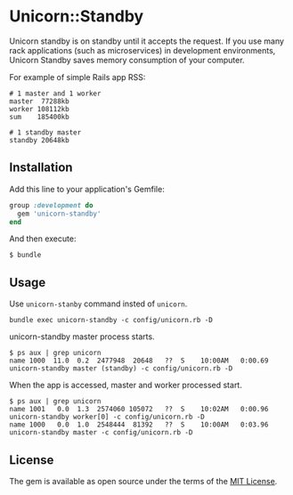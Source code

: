 # Unicorn::Standby

Unicorn standby is on standby until it accepts the request.
If you use many rack applications (such as microservices) in development environments, Unicorn Standby saves memory consumption of your computer.

For example of simple Rails app RSS:
```
# 1 master and 1 worker
master  77288kb
worker 108112kb
sum    185400kb

# 1 standby master
standby 20648kb
```

## Installation

Add this line to your application's Gemfile:

```ruby
group :development do
  gem 'unicorn-standby'
end
```

And then execute:

    $ bundle

## Usage

Use ```unicorn-stanby``` command insted of ```unicorn```.

```
bundle exec unicorn-standby -c config/unicorn.rb -D
```

unicorn-standby master process starts.
```
$ ps aux | grep unicorn
name 1000  11.0  0.2  2477948  20648   ??  S    10:00AM   0:00.69 unicorn-standby master (standby) -c config/unicorn.rb -D
```

When the app is accessed, master and worker processed start.
```
$ ps aux | grep unicorn
name 1001   0.0  1.3  2574060 105072   ??  S    10:02AM   0:00.96 unicorn-standby worker[0] -c config/unicorn.rb -D
name 1000   0.0  1.0  2548444  81392   ??  S    10:00AM   0:03.96 unicorn-standby master -c config/unicorn.rb -D
```

## License

The gem is available as open source under the terms of the [MIT License](http://opensource.org/licenses/MIT).

